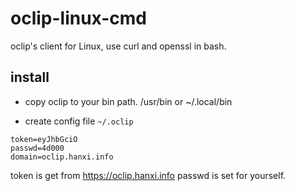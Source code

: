 # oclip-linux-cmd
oclip's client for Linux, use curl and openssl in bash.

## install

- copy oclip to your bin path. /usr/bin or ~/.local/bin

- create config file `~/.oclip`

```
token=eyJhbGciO
passwd=4d000
domain=oclip.hanxi.info
```

token is get from https://oclip.hanxi.info
passwd is set for yourself.
